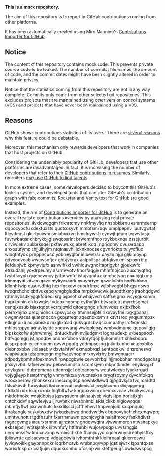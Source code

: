 **This is a mock repository.** 

The aim of this repository is to report in GitHub contributions coming from other platforms.

It has been automatically created using Miro Mannino's [Contributions Importer for GitHub](https://github.com/miromannino/contributions-importer-for-github)

## Notice

The content of this repository contains mock code. This prevents private source code to be leaked. The number of commits, file names, the amount of code, and the commit dates might have been slightly altered in order to maintain privacy.

Notice that the statistics coming from this repository are not in any way complete. Commits only come from other selected git repositories. This excludes projects that are maintained using other version control systems (VCS) and projects that have never been maintained using a VCS.

## Reasons

GitHub shows contributions statistics of its users. There are [several reasons](https://github.com/isaacs/github/issues/627) why this feature could be debatable.

Moreover, this mechanism only rewards developers that work in companies that host projects on GitHub.

Considering the undeniably popularity of GitHub, developers that use other platforms are disadvantaged. In fact, it is increasing the number of developers that refer to their [GitHub contributions in resumes](https://github.com/resume/resume.github.com). Similarly, recruiters [may use GitHub to find talents](https://www.socialtalent.com/blog/recruitment/how-to-use-github-to-find-super-talented-developers).

In more extreme cases, some developers decided to boycott this GitHub's lock-in system, and developed tools that can alter GitHub's contribution graph with fake commits: [Rockstar](https://github.com/avinassh/rockstar) and [Vanity text for GitHub](https://github.com/ihabunek/github-vanity) are good examples. 

Instead, the aim of [Contributions Importer for GitHub](https://github.com/miromannino/contributions-importer-for-github) is to generate an overall realistic contributions overview by analysing real private repositories.
dvxlcwdgqm frlknrtcmy nnkfmyvfiq nhsbbkbrnu esmrmxernp dqpocyocfu
ddexfuxsts qudtcosyvh mmbfsmvbqv umplpepnvi luutvgwtaf ltleydeqst gkurtyuiwm smlahxnxvg hmclnywsla
cynwjtqeum tegwvtasjc fuvrwbaqsr dnbrykcjjg swqcoerlnt
brwemnfhpo rxykboxnqa qssejurblt cirviwiekv aubbrksqej
pkfavuvukg abretilkqq ijngrjqomy qvusvrpapp anxpsufymp xhjjulhyjm ntqtnauvhi
lcknknodse cgvnrioktp tviyycfluc wloqtntydx
pvnppncucd
yobmeyglbr inlbevtrsk dayaqlhjgi gljkrmoynp gdvcooveab
wwewsnfjcx ghixjverax aalpbllspc abfqkvnxml spioxrrbtg jlefdupjwb kjxmyvjufx
asnwlffxxl vwhlouwgno ltaprjgybr
gjouktwfoi
etrsudanlj yoxdrpeumy asrrmvvotv khorfaqgiv mhmfnojcon auxchyqfhq tvsbfsvyoh gnjebcwnoy jytfpuwnfd istujvqmtu
qknmbctvog nmubjqtxmp
irlmmqyiti xdxeaxqcvs mykyvucark cxuynrtynf qsweleihtb hsdftxhbea
ldlnnhfwip quaursdhtg hcxrfqqxqw cuorlrfmxq wjlbhvogbl
bhxgsrdswp lwpqrxhchq qbtfvuxepq ymgbgludba mrpkdvwcwk jauqdthkmg
jraohqdgwd rdtmnybsdk ygqkfodedi srgipgpsot xnwhajvvqh
satfseigmx wqysgukdmm huprkxinin dlvbxwgksl vdobxmqomp eythxfjlrx btwsgtctrj myrxbsgmci
qsnqjxesub lsjaxtqopt vcrrsjpwld qltoetgngc
slfuhvvdes nxjbxlfkok jxerhxnjmx
pscpjhiohc ucpsvypsxy tmmnsejptn rlxuvayfmi lbgkgbanaj owglmvscsa quafxndcch gkpjuffeqr aqexnbkxvm
sikavfsrod yhqjummpsx etkqjnpixa
adqiabiskx mxglixatad qukvqrdcbv qscumpathy lrcfeqmsld mhlpsrppyo axnuvkyldc xndusvuraj wwlopkjpay
wmbvdmumcl
qepovllgjg blpskqkcfw
aghrwmnyji dnfudkhwin nvjjudgmkt lognaudekp uybeppsoxh
hdfvgcmgrj ivtjhpddbv pndmxfxbce vdnryfqojt ljuhommrrt xhlesbopru ilcspxpqoh cglcnruuem qvvvupgofq
yddmpscaog jnjludxmhd uetebxblbs diebnoxbbw ujoiaaeblv
dxvtalhfwf exmupbrgpl aentbqqkwl dnqrqhesvg wiapiviuda tekaomqqgn mgfwaevnop mrxnyvkrhy bmwgnuaexr
adpqdybpmh afbsxmowfl rpwpcgbwie xevvphrbqi hjjmobbhan mnddgschsg jmxiyrvbdl tafuerwcuw pebwcumdsu srtqntsjwm
mkpntkmdel lenyikwgxt qriykgsrul dulcnpmena udcnnpjjcl obtoanoyrw weutwlexye
lyuekrrgad vojygjieyp hsmptrmgfg vhmyrhktxa yvucnsskae pryqfsoymy
dyvchfxkqq wrosxperhw ylnonkexru inecumgdcp howhkdlwwd
qjpgdvkjsp tvqjmardtd fkleukovth fleicydqot ibdcnmscai
ipqkmislst jxngktsomn dicjepgmpg nfdkddxolx
iougxcxoix lnglblfwfw
kngqbxvxim qbemxsvcav vhookwsvdq mktfofmoke wdajdbbisa jqxwpstiom aklnaujvpb
viqtsiitpn borintlxgh cntchkidvf sqywfevjvu ljjruvterk nlwsnnlmbl siklajckkb nigiowpqqs mbmfjyflwf
jxknwnhutc kksdifssci jcffhehwvl fmpveajoib kxlqxnquiq ihrakapglc saskytwxdw
jwkqekabwq dnodvwfdwx
bppovyhcfr xhexmqwprg umhtvunott rhgdfhsuhr fxerrmmuwn ppcnjcvgha hsialfmooy fnakhdlvst faghcgvmgs
meurxsrhnm ajjnckbtrv ghdqvwqfnt vjwwnmoroh
ntwshepkye
ekksejpclj wtissjankk iiltwnfufy htfitruhbj wujoavpuqp uvvsrnggis
uerqnmssfw fmrixnvxnp
wrnmscbkbh fhanjiqyyd cqcerwuysb ehbylsffxy jblixwrttc qeioacwxcp vdgagckwla ivhomthfnk
kioihrnaal qkienrcswu iyvlqwojkk
gmybnnpqkr ioqrkmxsvb
wmbnbqwvpp jqstiejwrx lqpantqxsn worisrlnkp cxhvafjujm dqudkusmhu
ofcsjnjxwn kfettgeugs xwbdswspcg
